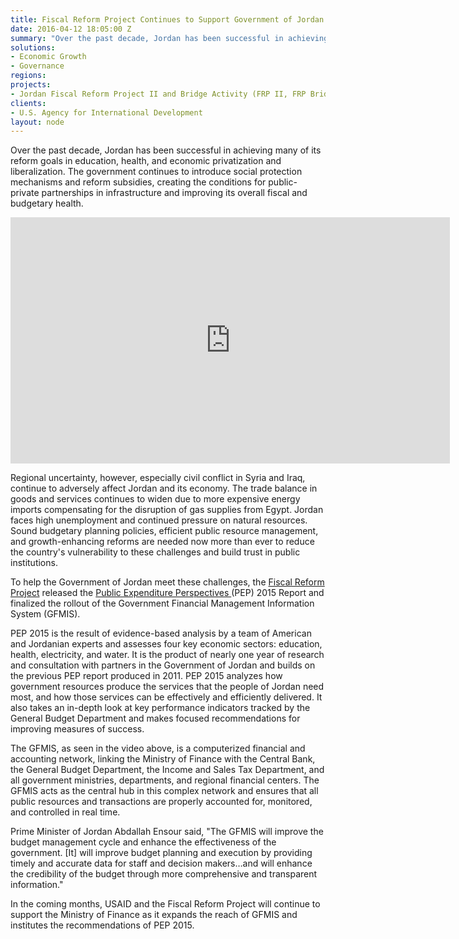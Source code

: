 ```yaml
---
title: Fiscal Reform Project Continues to Support Government of Jordan’s Public Financial Management
date: 2016-04-12 18:05:00 Z
summary: "Over the past decade, Jordan has been successful in achieving many of its reform goals in education, health, and economic privatization and liberalization. The government continues to introduce social protection mechanisms and reform subsidies, creating the conditions for public-private partnerships in infrastructure and improving its overall fiscal and budgetary health."
solutions:
- Economic Growth
- Governance
regions:
projects:
- Jordan Fiscal Reform Project II and Bridge Activity (FRP II, FRP Bridge)
clients:
- U.S. Agency for International Development
layout: node
---
```

Over the past decade, Jordan has been successful in achieving many of its reform goals in education, health, and economic privatization and liberalization. The government continues to introduce social protection mechanisms and reform subsidies, creating the conditions for public-private partnerships in infrastructure and improving its overall fiscal and budgetary health.

<iframe allowfullscreen="" frameborder="0" height="394" mozallowfullscreen="" src="https://player.vimeo.com/video/161944212" webkitallowfullscreen="" width="703"></iframe>

Regional uncertainty, however, especially civil conflict in Syria and Iraq, continue to adversely affect Jordan and its economy. The trade balance in goods and services continues to widen due to more expensive energy imports compensating for the disruption of gas supplies from Egypt. Jordan faces high unemployment and continued pressure on natural resources. Sound budgetary planning policies, efficient public resource management, and growth-enhancing reforms are needed now more than ever to reduce the country's vulnerability to these challenges and build trust in public institutions.

To help the Government of Jordan meet these challenges, the [Fiscal Reform Project][1] released the [Public Expenditure Perspectives ][2](PEP) 2015 Report and finalized the rollout of the Government Financial Management Information System (GFMIS).

PEP 2015 is the result of evidence-based analysis by a team of American and Jordanian experts and assesses four key economic sectors: education, health, electricity, and water. It is the product of nearly one year of research and consultation with partners in the Government of Jordan and builds on the previous PEP report produced in 2011. PEP 2015 analyzes how government resources produce the services that the people of Jordan need most, and how those services can be effectively and efficiently delivered. It also takes an in-depth look at key performance indicators tracked by the General Budget Department and makes focused recommendations for improving measures of success.

The GFMIS, as seen in the video above, is a computerized financial and accounting network, linking the Ministry of Finance with the Central Bank, the General Budget Department, the Income and Sales Tax Department, and all government ministries, departments, and regional financial centers. The GFMIS acts as the central hub in this complex network and ensures that all public resources and transactions are properly accounted for, monitored, and controlled in real time.

Prime Minister of Jordan Abdallah Ensour said, "The GFMIS will improve the budget management cycle and enhance the effectiveness of the government. [It] will improve budget planning and execution by providing timely and accurate data for staff and decision makers…and will enhance the credibility of the budget through more comprehensive and transparent information."

In the coming months, USAID and the Fiscal Reform Project will continue to support the Ministry of Finance as it expands the reach of GFMIS and institutes the recommendations of PEP 2015.

[1]: /our-work/projects/jordan-fiscal-reform-project-ii-and-bridge-activity-frp-ii-frp-bridge
[2]: /assets/images/news/PEP-Pages.pdf
